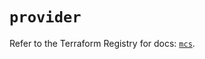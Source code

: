 # `provider`

Refer to the Terraform Registry for docs: [`mcs`](https://registry.terraform.io/providers/mailrucloudsolutions/mcs/0.6.14/docs).
